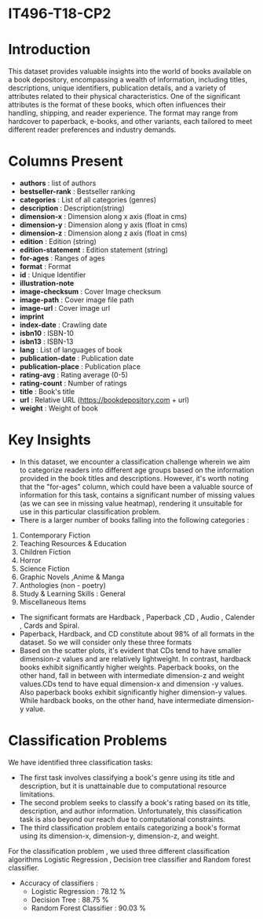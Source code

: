 # IT496-T18-CP2

# Introduction
This dataset provides valuable insights into the world of books available on a book depository, encompassing a wealth of information, including titles, descriptions, unique identifiers, publication details, and a variety of attributes related to their physical characteristics. One of the significant attributes is the format of these books, which often influences their handling, shipping, and reader experience. The format may range from hardcover to paperback, e-books, and other variants, each tailored to meet different reader preferences and industry demands.


# Columns Present

- **authors** : list of authors
- **bestseller-rank** : Bestseller ranking
- **categories** : List of all categories (genres)
- **description** : Description(string)
- **dimension-x** : Dimension along x axis (float in cms)
- **dimension-y** : Dimension along y axis (float in cms)
- **dimension-z** : Dimension along z axis (float in cms)
- **edition** : Edition (string)
- **edition-statement** : Edition statement (string)
- **for-ages** : Ranges of ages 
- **format** : Format 
- **id** : Unique Identifier
- **illustration-note**
- **image-checksum** : Cover Image checksum
- **image-path** : Cover image file path
- **image-url** : Cover image url
- **imprint**
- **index-date** : Crawling date 
- **isbn10** : ISBN-10
- **isbn13** : ISBN-13 
- **lang** : List of languages of book
- **publication-date** : Publication date
- **publication-place** : Publication place
- **rating-avg** : Rating average (0-5)
- **rating-count** : Number of ratings 
- **title** : Book's title 
- **url** : Relative URL (https://bookdepository.com + url)
- **weight** : Weight of book

# Key Insights

- In this dataset, we encounter a classification challenge wherein we aim to categorize readers into different age groups based on the information provided in the book titles and descriptions. However, it's worth noting that the "for-ages" column, which could have been a valuable source of information for this task, contains a significant number of missing values (as we can see in missing value heatmap), rendering it unsuitable for use in this particular classification problem.
- There is a larger number of books falling into the following categories :
1) Contemporary Fiction
2) Teaching Resources & Education
3) Children Fiction
4) Horror
5) Science Fiction
6) Graphic Novels ,Anime & Manga
7) Anthologies (non - poetry)
8) Study & Learning Skills : General
9) Miscellaneous Items

- The significant formats are Hardback , Paperback ,CD , Audio , Calender , Cards and Spiral. 
- Paperback, Hardback, and CD constitute about 98% of all formats in the dataset. So we will consider only these three formats
- Based on the scatter plots, it's evident that CDs tend to have smaller dimension-z values and are relatively lightweight. In contrast, hardback books exhibit significantly higher weights. Paperback books, on the other hand, fall in between with intermediate dimension-z and weight values.CDs tend to have equal dimension-x and dimension -y values. Also paperback books exhibit significantly higher dimension-y values. While hardback books, on the other hand, have intermediate dimension-y value.

# Classification Problems

We have identified three classification tasks:

- The first task involves classifying a book's genre using its title and description, but it is unattainable due to computational resource limitations.
- The second problem seeks to classify a book's rating based on its title, description, and author information. Unfortunately, this classification task is also beyond our reach due to computational constraints.
- The third classification problem entails categorizing a book's format using its dimension-x, dimension-y, dimension-z, and weight.


For the classification problem , we used three different classification algorithms Logistic Regression , Decision tree classifier and Random forest classifier.

- Accuracy of classifiers :
  - Logistic Regression      : 78.12 %
  - Decision Tree            : 88.75 %
  - Random Forest Classifier : 90.03 %
